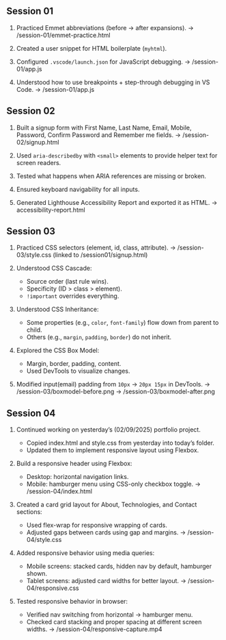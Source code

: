 ## Session 01
1. Practiced Emmet abbreviations (before → after expansions).
-> /session-01/emmet-practice.html

2. Created a user snippet for HTML boilerplate (`myhtml`).

3. Configured `.vscode/launch.json` for JavaScript debugging.
-> /session-01/app.js

4. Understood how to use breakpoints + step-through debugging in VS Code.
-> /session-01/app.js


## Session 02
1. Built a signup form with First Name, Last Name, Email, Mobile, Password, Confirm Password and Remember me fields.
-> /session-02/signup.html

2. Used `aria-describedby` with `<small>` elements to provide helper text for screen readers.

3. Tested what happens when ARIA references are missing or broken.

4. Ensured keyboard navigability for all inputs.

5. Generated Lighthouse Accessibility Report and exported it as HTML.
-> accessibility-report.html


## Session 03
1. Practiced CSS selectors (element, id, class, attribute).
-> /session-03/style.css (linked to /session01/signup.html)

2. Understood CSS Cascade:
   - Source order (last rule wins).
   - Specificity (ID > class > element).
   - `!important` overrides everything.

3. Understood CSS Inheritance:
   - Some properties (e.g., `color`, `font-family`) flow down from parent to child.
   - Others (e.g., `margin`, `padding`, `border`) do not inherit.

4. Explored the CSS Box Model:
   - Margin, border, padding, content.
   - Used DevTools to visualize changes.

5. Modified input(email) padding from `10px` → `20px 15px` in DevTools.
-> /session-03/boxmodel-before.png
-> /session-03/boxmodel-after.png

## Session 04 
1. Continued working on yesterday’s (02/09/2025) portfolio project.
    - Copied index.html and style.css from yesterday into today’s folder.
    - Updated them to implement responsive layout using Flexbox.

2. Build a responsive header using Flexbox:
    - Desktop: horizontal navigation links.
    - Mobile: hamburger menu using CSS-only checkbox toggle.
->  /session-04/index.html

3. Created a card grid layout for About, Technologies, and Contact sections:
    - Used flex-wrap for responsive wrapping of cards.
    - Adjusted gaps between cards using gap and margins.
->  /session-04/style.css

4. Added responsive behavior using media queries:
    - Mobile screens: stacked cards, hidden nav by default, hamburger shown.
    - Tablet screens: adjusted card widths for better layout.
->  /session-04/responsive.css

5. Tested responsive behavior in browser:
    - Verified nav switching from horizontal → hamburger menu.
    - Checked card stacking and proper spacing at different screen widths.
->  /session-04/responsive-capture.mp4
